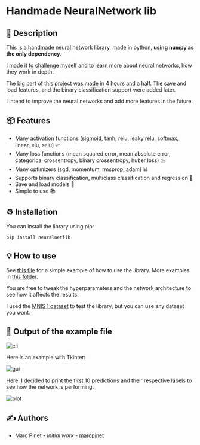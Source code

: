 # Handmade NeuralNetwork lib

## 📝 Description

This is a handmade neural network library, made in python, **using numpy as the only dependency**.

I made it to challenge myself and to learn more about neural networks, how they work in depth.

The big part of this project was made in 4 hours and a half. The save and load features, and the binary classification support were added later.

I intend to improve the neural networks and add more features in the future.

## 📦 Features

- Many activation functions (sigmoid, tanh, relu, leaky relu, softmax, linear, elu, selu) 📈
- Many loss functions (mean squared error, mean absolute error, categorical crossentropy, binary crossentropy, huber loss) 📉
- Many optimizers (sgd, momentum, rmsprop, adam) 📊
- Supports binary classification, multiclass classification and regression 📖
- Save and load models 📁
- Simple to use 📚

## ⚙️ Installation

You can install the library using pip:

```bash
pip install neuralnetlib
```

## 💡 How to use

See [this file](examples/simple_mnist_example.py) for a simple example of how to use the library.
More examples in [this folder](examples).

You are free to tweak the hyperparameters and the network architecture to see how it affects the results.

I used the [MNIST dataset](https://en.wikipedia.org/wiki/MNIST_database) to test the library, but you can use any dataset you want.

## 📜 Output of the example file

![cli](resources/img/cli.png)

Here is an example with Tkinter:

![gui](resources/img/gui.gif)

Here, I decided to print the first 10 predictions and their respective labels to see how the network is performing.

![plot](resources/img/plot.png)


## ✍️ Authors

- Marc Pinet - *Initial work* - [marcpinet](https://github.com/marcpinet)